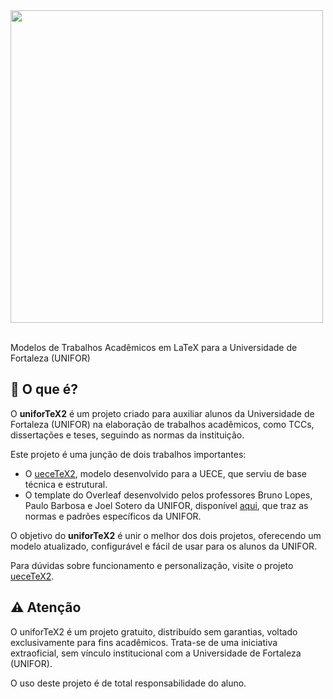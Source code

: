 <picture>
	<source srcset="figuras/unifortex-logo-dark-mode.png" media="(prefers-color-scheme: dark)">
	<img src="figuras/unifor-logo-light-mode.png" width="500px">
</picture>
<br/><br/>

Modelos de Trabalhos Acadêmicos em LaTeX para a Universidade de Fortaleza (UNIFOR)

## 📘 O que é?

O **uniforTeX2** é um projeto criado para auxiliar alunos da Universidade de Fortaleza (UNIFOR) na elaboração de trabalhos acadêmicos, como TCCs, dissertações e teses, seguindo as normas da instituição.

Este projeto é uma junção de dois trabalhos importantes:

- O [ueceTeX2](https://github.com/thiagodnf/uecetex2), modelo desenvolvido para a UECE, que serviu de base técnica e estrutural.
- O template do Overleaf desenvolvido pelos professores Bruno Lopes, Paulo Barbosa e Joel Sotero da UNIFOR, disponível [aqui](https://www.overleaf.com/latex/templates/atualizacao-template-tcc-unifor-2022-dot-2/mmbshggpyssh), que traz as normas e padrões específicos da UNIFOR.

O objetivo do **uniforTeX2** é unir o melhor dos dois projetos, oferecendo um modelo atualizado, configurável e fácil de usar para os alunos da UNIFOR.

Para dúvidas sobre funcionamento e personalização, visite o projeto [ueceTeX2](https://github.com/thiagodnf/uecetex2).

## ⚠️ Atenção

O uniforTeX2 é um projeto gratuito, distribuído sem garantias, voltado exclusivamente para fins acadêmicos. Trata-se de uma iniciativa extraoficial, sem vínculo institucional com a Universidade de Fortaleza (UNIFOR).

O uso deste projeto é de total responsabilidade do aluno.
